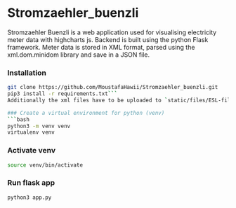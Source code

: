 # Stromzaehler_buenzli

Stromzaehler Buenzli is a web application used for visualising electricity meter data with highcharts js. Backend is built using the python Flask framework. Meter data is stored in XML format, parsed using the xml.dom.minidom library and save in a JSON file.

### Installation
```bash
git clone https://github.com/MoustafaHawii/Stromzaehler_buenzli.git
pip3 install -r requirements.txt```
Additionally the xml files have to be uploaded to `static/files/ESL-files` and `static/files/SDAT-files` directories.

### Create a virtual environment for python (venv)
```bash
python3 -m venv venv
virtualenv venv
```

### Activate venv
```bash
source venv/bin/activate
```

### Run flask app
```bash
python3 app.py
```
